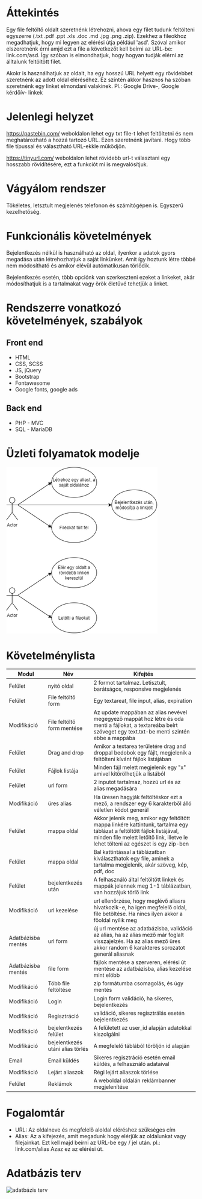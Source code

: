 # Áttekintés
Egy file feltöltő oldalt szeretnénk létrehozni, ahova egy filet tudunk feltölteni egyszerre (.txt .pdf .ppt .xls .doc .md .jpg .png .zip). Ezekhez a fileokhoz megadhatjuk, hogy mi legyen az elérési útja például 'asd'. Szóval amikor elszeretnénk érni amjd ezt a file a következőt kell beírni az URL-be: link.com/asd. Így szóban is elmondhatjuk, hogy hogyan tudják elérni az álltalunk feltöltött filet.

Akokr is használhatjuk az oldalt, ha egy hosszú URL helyett egy rövidebbet szeretnénk az adott oldal eléréséhez. Ez színtén akkor hasznos ha szóban szeretnénk egy linket elmondani valakinek. Pl.: Google Drive-, Google kérdőív- linkek

# Jelenlegi helyzet
https://pastebin.com/ weboldalon lehet egy txt file-t lehet feltöltetni és nem meghatározható a hozzá tartozó URL. Ezen szeretnénk javítani. Hogy több file típussal és választható URL-ekkle működjön.

https://tinyurl.com/ weboldalon lehet rövidebb url-t választani egy hosszabb rövidítésére, ezt a funkciót mi is megvalósítjuk.

# Vágyálom rendszer
Tökéletes, letsztult megjelenés telefonon és számítógépen is. Egyszerű kezelhetőség.

# Funkcionális követelmények
Bejelentkezés nélkül is használható az oldal, ilyenkor a adatok gyors megadása után létrehozhatjuk a saját linkünket. Amit így hoztunk létre többé nem módosítható és amikor elévül autómatikusan törlődik.

Bejelentkezés esetén, több opciónk van szerkeszteni ezeket a linkeket, akár módosíthatjuk is a tartalmakat vagy örök életűvé tehetjük a linket.

# Rendszerre vonatkozó követelmények, szabályok
## Front end
- HTML
- CSS, SCSS
- JS, jQuery
- Bootstrap
- Fontawesome
- Google fonts, google ads

## Back end
- PHP - MVC
- SQL - MariaDB

# Üzleti folyamatok modelje
![use case diagram](https://github.com/BozoTamas/AFP2/blob/master/docs/usecase.png)

# Követelménylista
|Modul|Név|Kifejtés|
|---|---|---|
|Felület|nyitó oldal|2 formot tartalmaz. Letisztult, barátságos, responsive megjelenés|
|Felület|File feltöltő form|Egy textareat, file input, alias, expiration|
|Modifikáció|File feltöltő form mentése|Az update mappában az alias nevével megegyező mappát hoz létre és oda menti a fájlokat, a textareába beírt szöveget egy text.txt-be menti szintén ebbe a mappába|
|Felület|Drag and drop|Amikor a textarea területére drag and droppal bedobok egy fájlt, megjelenik a feltölteni kívánt fájlok listájában|
|Felület|Fájlok listája|Minden fájl melett megjelenik egy "x" amivel kitörölhetjük a listából|
|Felület|url form|2 inputot tartalmaz, hozzú url és az alias megadására|
|Modifikáció|üres alias|Ha üresen hagyják feltöltéskor ezt a mező, a rendszer egy 6 karakterből álló véletlen kódot generál|
|Felület|mappa oldal|Akkor jelenik meg, amikor egy feltöltött mappa linkére kattintunk, tartalma egy táblázat a feltöltött fájlok listájával, minden file melett letöltő link, illetve le lehet tölteni az egészet is egy zip-ben|
|Felület|mappa oldal|Bal kattintással a táblázatban kiválaszthatok egy file, aminek a tartalma megjelenik, akár szöveg, kép, pdf, doc|
|Felület|bejelentkezés után|A felhasználó által feltöltött linkek és mappák jelennek meg 1-1 táblázatban, van hozzájuk törlő link|
|Modifikáció|url kezelése|url ellenőrzése, hogy meglévő aliasra hivatkozik-e, ha igen megfelelő oldal, file betöltése. Ha nincs ilyen akkor a főoldal nyílik meg|
|Adatbázisba mentés|url form|új url mentése az adatbázisba, validáció az alias, ha az alias mező már foglalt visszajelzés. Ha az alias mező üres akkor random 6 karakteres sorozatot generál aliasnak|
|Adatbázisba mentés|file form|fájlok mentése a szerveren, elérési út mentése az adatbázisba, alias kezelése mint elöbb|
|Modifikáció|Több file feltöltése|zip formátumba csomagolás, és úgy mentés|
|Modifikáció|Login|Login form validáció, ha sikeres, bejelentkezés|
|Modifikáció|Regisztráció|validáció, sikeres regisztrálás esetén bejelentkezés|
|Modifikáció|bejelentkezés felület|A felületett az user_id alapján adatokkal kiszolgálni|
|Modifikáció|bejelentkezés utáni alias törlés|A megfelelő táblából töröljön id alapján|
|Email|Email küldés|Sikeres regisztráció esetén email küldés, a felhasználó adataival|
|Modifikáció|Lejárt aliaszok|Régi lejárt aliaszok törlése|
|Felület|Reklámok|A weboldal oldalán reklámbanner megjelenítése|

# Fogalomtár
- URL: Az oldalneve és megfelelő aloldal eléréshez szükséges cím
- Alias: Az a kifejezés, amit megadunk hogy elérjük az oldalunkat vagy filejainkat. Ezt kell majd beírni az URL-be egy / jel után. pl.: link.com/alias Azaz ez az elérési út.

# Adatbázis terv
![adatbázis terv](https://github.com/BozoTamas/AFP2/blob/master/docs/adatb%C3%A1zis.png)

